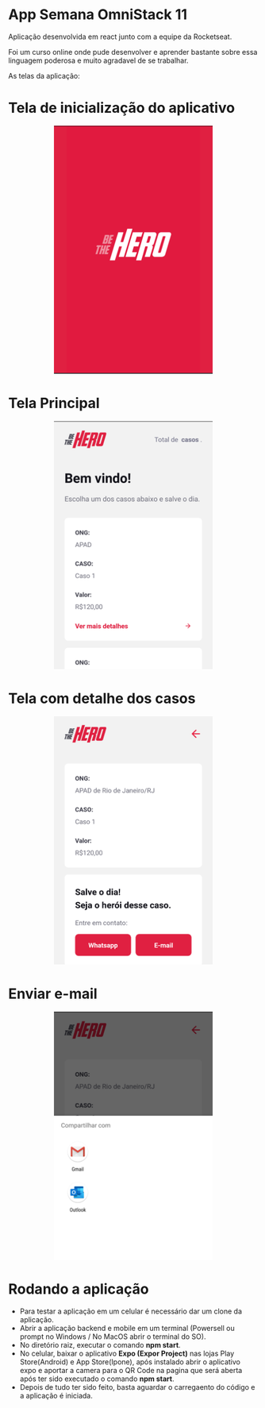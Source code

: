 # App Semana OmniStack 11

Aplicação desenvolvida em react junto com a equipe da Rocketseat.

Foi um curso online onde pude desenvolver e aprender bastante sobre essa linguagem poderosa e muito agradavel de se trabalhar.

As telas da aplicação:

# Tela de inicialização do aplicativo

<p align="center">
  <img src="img/img1.png" alt="Splash Screen" width="320" height="500" />
</p>

# Tela Principal

<p align="center">
  <img src="img/img2.png" alt="Casos" width="320" height="500" />
</p>

# Tela com detalhe dos casos

<p align="center">
  <img src="img/img3.png" alt="Detalhe dos casos" width="320" height="500"/>
</p>

# Enviar e-mail

<p align="center">
  <img src="img/img4.png" alt="Enviar e-mail" width="320" height="500" />
</p>

# Rodando a aplicação

- Para testar a aplicação em um celular é necessário dar um clone da aplicação.
- Abrir a aplicação backend e mobile em um terminal (Powersell ou prompt no Windows / No MacOS abrir o terminal do SO).
- No diretório raiz, executar o comando <b>npm start</b>.
- No celular, baixar o aplicativo <b>Expo (Expor Project)</b> nas lojas Play Store(Android) e App Store(Ipone), após instalado abrir o aplicativo expo e aportar a camera para o QR Code na pagina que será aberta após ter sido executado o comando <b>npm start</b>.
 - Depois de tudo ter sido feito, basta aguardar o carregaento do código e a aplicação é iniciada.

